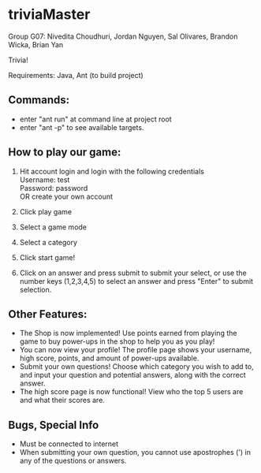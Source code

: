 triviaMaster
============
Group G07:
Nivedita Choudhuri, Jordan Nguyen, Sal Olivares, Brandon Wicka, Brian Yan

Trivia!

Requirements: Java, Ant (to build project)

## Commands:
- enter "ant run" at command line at project root
- enter "ant -p" to see available targets.

## How to play our game:
1) Hit account login and login with the following credentials  
     Username: test  
     Password: password  
   OR create your own account

2) Click play game

3) Select a game mode

4) Select a category

5) Click start game!

6) Click on an answer and press submit to submit your select, or use the number keys (1,2,3,4,5) to select an answer and press "Enter" to submit selection.

## Other Features:
* The Shop is now implemented! Use points earned from playing the game to buy power-ups in the shop to help you as you play!
* You can now view your profile! The profile page shows your username, high score, points, and amount of power-ups available.
* Submit your own questions! Choose which category you wish to add to, and input your question and potential answers, along with the correct answer.
* The high score page is now functional! View who the top 5 users are and what their scores are.

## Bugs, Special Info
- Must be connected to internet
- When submitting your own question, you cannot use apostrophes (') in any of the questions or answers.

